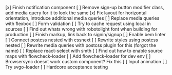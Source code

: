 [x] Finish notification component
[ ] Remove sign-up button modifier class, add media query for it to look the same
[x] Fix layout for horizontal orientation, introduce additional media queries
[ ] Replace media queries with flexbox
[ ] Form validation
[ ] Try to cache request using local in sources
[ ] Find out whats wrong with robotolight font when building for production
[ ] Finish markup, link back to signin/signup
[ ] Enable bem linter
[ ] Connect postcss nested with cssnext
[ ] Rewrite styles using postcss nested
[ ] Rewrite media queries with postcss plugin for this (forgot the name)
[ ] Replace react-select with smth
[ ] Find out how to enable source maps with flowcheck-loader
[ ] Add flowcheck-loader for dev env
[ ] Browsersync doesnt work custom component? Fix this
[ ] Input animation
[ ] Try svgo-loader
[ ] Hardcore acceptance testing

